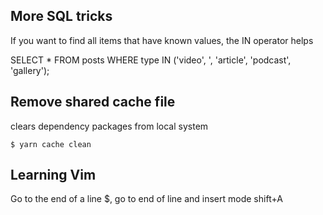 ## More SQL tricks

If you want to find all items that have known values, the IN operator helps


SELECT *
FROM posts
WHERE type IN ('video', ', 'article', 'podcast', 'gallery'); 

## Remove shared cache file

clears dependency packages from local system
```
$ yarn cache clean
```


## Learning Vim
Go to the end of a line $, go to end of line and insert mode shift+A
